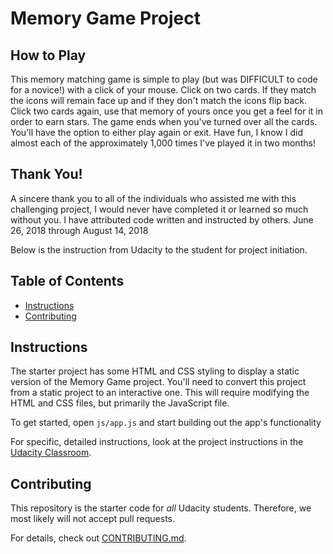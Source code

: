 # Memory Game Project

## How to Play

This memory matching game is simple to play (but was DIFFICULT to code for a novice!) with a click of your mouse. Click on two cards. If they match the icons will remain face up and if they don't match the icons flip back. Click two cards again, use that memory of yours once you get a feel for it in order to earn stars. The game ends when you've turned over all the cards. You'll have the option to either play again or exit. Have fun, I know I did almost each of the approximately 1,000 times I've played it in two months!

## Thank You!

A sincere thank you to all of the individuals who assisted me with this challenging project, I would never have completed it or learned so much without you. I have attributed code written and instructed by others. June 26, 2018 through August 14, 2018

Below is the instruction from Udacity to the student for project initiation.

## Table of Contents

- [Instructions](#instructions)
- [Contributing](#contributing)

## Instructions

The starter project has some HTML and CSS styling to display a static version of the Memory Game project. You'll need to convert this project from a static project to an interactive one. This will require modifying the HTML and CSS files, but primarily the JavaScript file.

To get started, open `js/app.js` and start building out the app's functionality

For specific, detailed instructions, look at the project instructions in the [Udacity Classroom](https://classroom.udacity.com/me).

## Contributing

This repository is the starter code for _all_ Udacity students. Therefore, we most likely will not accept pull requests.

For details, check out [CONTRIBUTING.md](CONTRIBUTING.md).
